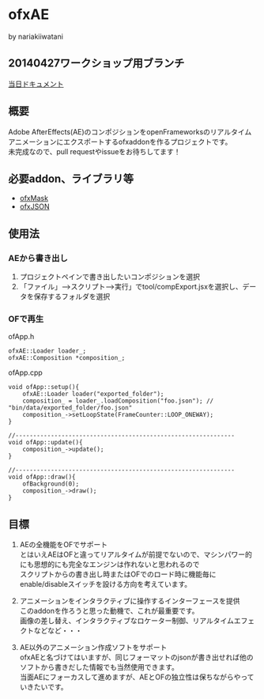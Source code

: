 # ofxAE
by nariakiiwatani

## 20140427ワークショップ用ブランチ
[当日ドキュメント](http://piratepad.net/Ua9Uu4OOpd, "piratepad")

## 概要
Adobe AfterEffects(AE)のコンポジションをopenFrameworksのリアルタイムアニメーションにエクスポートするofxaddonを作るプロジェクトです。  
未完成なので、pull requestやissueをお待ちしてます！

## 必要addon、ライブラリ等
- [ofxMask](https://github.com/nariakiiwatani/ofxMask "ofxMask")
- [ofxJSON](https://github.com/jefftimesten/ofxJSON "ofxJSON")

## 使用法
### AEから書き出し
1. プロジェクトペインで書き出したいコンポジションを選択
2. 「ファイル」-->スクリプト-->実行」でtool/compExport.jsxを選択し、データを保存するフォルダを選択

### OFで再生
ofApp.h  

	ofxAE::Loader loader_;
	ofxAE::Composition *composition_;
ofApp.cpp  

	void ofApp::setup(){
		ofxAE::Loader loader("exported_folder");
		composition_ = loader_.loadComposition("foo.json");	// "bin/data/exported_folder/foo.json"
		composition_->setLoopState(FrameCounter::LOOP_ONEWAY);
	}

	//--------------------------------------------------------------
	void ofApp::update(){
		composition_->update();
	}

	//--------------------------------------------------------------
	void ofApp::draw(){
		ofBackground(0);
		composition_->draw();
	}

## 目標
1. AEの全機能をOFでサポート  
とはいえAEはOFと違ってリアルタイムが前提でないので、マシンパワー的にも思想的にも完全なエンジンは作れないと思われるので  
スクリプトからの書き出し時またはOFでのロード時に機能毎にenable/disableスイッチを設ける方向を考えています。  

2. アニメーションをインタラクティブに操作するインターフェースを提供  
このaddonを作ろうと思った動機で、これが最重要です。  
画像の差し替え、インタラクティブなロケーター制御、リアルタイムエフェクトなどなど・・・  

3. AE以外のアニメーション作成ソフトをサポート  
ofxAEと名づけてはいますが、同じフォーマットのjsonが書き出せれば他のソフトから書きだした情報でも当然使用できます。  
当面AEにフォーカスして進めますが、AEとOFの独立性は保ちながらやっていきたいです。  
